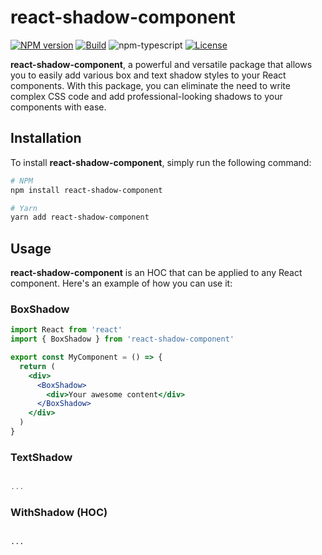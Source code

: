 # react-shadow-component

[![NPM version][npm-image]][npm-url]
[![Build][github-build]][github-build-url]
![npm-typescript]
[![License][github-license]][github-license-url]

**react-shadow-component**, a powerful and versatile package that allows you to easily add various box and text shadow styles to your React components. With this package, you can eliminate the need to write complex CSS code and add professional-looking shadows to your components with ease.

## Installation

To install **react-shadow-component**, simply run the following command:

```sh
# NPM
npm install react-shadow-component

# Yarn
yarn add react-shadow-component
```

## Usage

**react-shadow-component** is an HOC that can be applied to any React component. Here's an example of how you can use it:

### BoxShadow

```jsx
import React from 'react'
import { BoxShadow } from 'react-shadow-component'

export const MyComponent = () => {
  return (
    <div>
      <BoxShadow>
        <div>Your awesome content</div>
      </BoxShadow>
    </div>
  )
}
```

### TextShadow

```jsx

...

```

### WithShadow (HOC)

```

...

```

[npm-url]: https://www.npmjs.com/package/react-shadow-component
[npm-image]: https://img.shields.io/npm/v/react-shadow-component
[github-license]: https://img.shields.io/github/license/geekreflex/react-shadow-component
[github-license-url]: https://github.com/geekreflex/react-shadow-component/blob/master/LICENSE
[github-build]: https://github.com/geekreflex/react-shadow-component/actions/workflows/publish.yml/badge.svg
[github-build-url]: https://github.com/geekreflex/react-shadow-component/actions/workflows/publish.yml
[npm-typescript]: https://img.shields.io/npm/types/react-shadow-component
